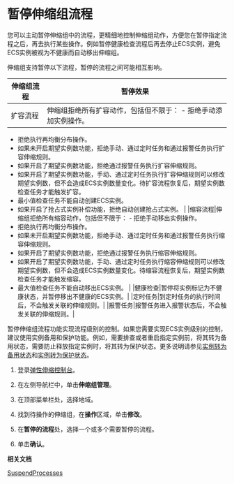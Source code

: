 # 暂停伸缩组流程

您可以主动暂停伸缩组中的流程，更精细地控制伸缩组动作，方便您在暂停指定流程之后，再去执行某些操作。例如暂停健康检查流程后再去停止ECS实例，避免ECS实例被视为不健康而自动移出伸缩组。

伸缩组支持暂停以下流程，暂停的流程之间可能相互影响。

|伸缩组流程|暂停效果|
|-----|----|
|扩容流程|伸缩组拒绝所有扩容动作，包括但不限于： -   拒绝手动添加实例操作。
-   拒绝执行再均衡分布操作。
-   如果未开启期望实例数功能，拒绝手动、通过定时任务和通过报警任务执行扩容伸缩规则。
-   如果开启了期望实例数功能，拒绝通过报警任务执行扩容伸缩规则。
-   如果开启了期望实例数功能，手动、通过定时任务执行扩容伸缩规则可以修改期望实例数，但不会造成ECS实例数量变化。待扩容流程恢复后，期望实例数检查任务才能触发扩容。
-   最小值检查任务不能自动创建ECS实例。
-   如果开启了抢占式实例补偿功能，拒绝自动创建抢占式实例。 |
|缩容流程|伸缩组拒绝所有缩容动作，包括但不限于： -   拒绝手动移出实例操作。
-   拒绝执行再均衡分布操作。
-   如果未开启期望实例数功能，拒绝手动、通过定时任务和通过报警任务执行缩容伸缩规则。
-   如果开启了期望实例数功能，拒绝通过报警任务执行缩容伸缩规则。
-   如果开启了期望实例数功能，手动、通过定时任务执行缩容伸缩规则可以修改期望实例数，但不会造成ECS实例数量变化。待缩容流程恢复后，期望实例数检查任务才能触发缩容。
-   最大值检查任务不能自动移出ECS实例。 |
|健康检查|暂停将实例标记为不健康状态，并暂停移出不健康的ECS实例。|
|定时任务|到定时任务的执行时间后，不会触发关联的伸缩规则。|
|报警任务|报警任务进入报警状态后，不会触发关联的伸缩规则。|

暂停伸缩组流程功能实现流程级别的控制。如果您需要实现ECS实例级别的控制，建议使用实例备用和保护功能。例如，需要排查或者重启指定实例前，将其转为备用状态，需要防止释放指定实例时，将其转为保护状态。更多说明请参见[实例转为备用状态](/intl.zh-CN/实例管理/ECS实例/实例转为备用状态.md)和[实例转为保护状态](/intl.zh-CN/实例管理/ECS实例/实例转为保护状态.md)。

1.  登录[弹性伸缩控制台](https://essnew.console.aliyun.com/)。

2.  在左侧导航栏中，单击**伸缩组管理**。

3.  在顶部菜单栏处，选择地域。

4.  找到待操作的伸缩组，在**操作**区域，单击**修改**。

5.  在**暂停的流程**处，选择一个或多个需要暂停的流程。

6.  单击**确认**。


**相关文档**  


[SuspendProcesses](/intl.zh-CN/API参考/伸缩组/SuspendProcesses.md)


